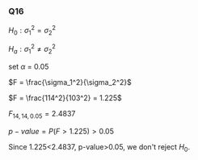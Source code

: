### Q16

$H_0: \sigma_1^2 = \sigma_2^2$  

$H_a: \sigma_1^2 \neq \sigma_2^2$  

set $\alpha$ = 0.05  

$F = \frac{\sigma_1^2}{\sigma_2^2}$

$F = \frac{114^2}{103^2} = 1.225$  

$F_{14,14,0.05} = 2.4837$

$p-value = P(F > 1.225) >0.05$  

Since 1.225<2.4837, p-value>0.05, we don't reject $H_0$.
